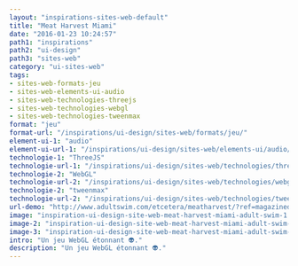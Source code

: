 ```yaml
---
layout: "inspirations-sites-web-default"
title: "Meat Harvest Miami"
date: "2016-01-23 10:24:57"
path1: "inspirations"
path2: "ui-design"
path3: "sites-web"
category: "ui-sites-web"
tags:
- sites-web-formats-jeu
- sites-web-elements-ui-audio
- sites-web-technologies-threejs
- sites-web-technologies-webgl
- sites-web-technologies-tweenmax
format: "jeu"
format-url: "/inspirations/ui-design/sites-web/formats/jeu/"
element-ui-1: "audio"
element-ui-url-1: "/inspirations/ui-design/sites-web/elements-ui/audio/"
technologie-1: "ThreeJS"
technologie-url-1: "/inspirations/ui-design/sites-web/technologies/threejs/"
technologie-2: "WebGL"
technologie-url-2: "/inspirations/ui-design/sites-web/technologies/webgl/"
technologie-2: "tweenmax"
technologie-url-2: "/inspirations/ui-design/sites-web/technologies/tweenmax/"
url-demo: "http://www.adultswim.com/etcetera/meatharvest/?ref=magazineduwebdesign"
image: "inspiration-ui-design-site-web-meat-harvest-miami-adult-swim-1.jpg"
image-2: "inspiration-ui-design-site-web-meat-harvest-miami-adult-swim-2.jpg"
image-3: "inspiration-ui-design-site-web-meat-harvest-miami-adult-swim-3.jpg"
intro: "Un jeu WebGL étonnant 👽."
description: "Un jeu WebGL étonnant 👽."
---
```


